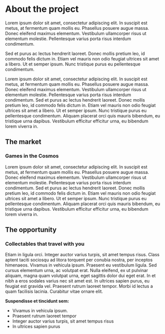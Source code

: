 # About the project

Lorem ipsum dolor sit amet, consectetur adipiscing elit. In suscipit est
metus, at fermentum quam mollis eu. Phasellus posuere augue massa. Donec
eleifend maximus elementum. Vestibulum ullamcorper risus ut elementum
molestie. Pellentesque varius porta risus interdum condimentum.

Sed et purus ac lectus hendrerit laoreet. Donec mollis pretium leo, id
commodo felis dictum in. Etiam vel mauris non odio feugiat ultrices sit
amet a libero. Ut et semper ipsum. Nunc tristique purus eu pellentesque
condimentum.

Lorem ipsum dolor sit amet, consectetur adipiscing elit. In suscipit est
metus, at fermentum quam mollis eu. Phasellus posuere augue massa. Donec
eleifend maximus elementum. Vestibulum ullamcorper risus ut elementum
molestie. Pellentesque varius porta risus interdum condimentum. Sed et
purus ac lectus hendrerit laoreet. Donec mollis pretium leo, id commodo
felis dictum in. Etiam vel mauris non odio feugiat ultrices sit amet a
libero. Ut et semper ipsum. Nunc tristique purus eu pellentesque
condimentum. Aliquam placerat orci quis mauris bibendum, eu tristique
urna dapibus. Vestibulum efficitur efficitur urna, eu bibendum lorem
viverra in.

## The market

### Games in the Cosmos

Lorem ipsum dolor sit amet, consectetur adipiscing elit. In suscipit est
metus, at fermentum quam mollis eu. Phasellus posuere augue massa. Donec
eleifend maximus elementum. Vestibulum ullamcorper risus ut elementum
molestie. Pellentesque varius porta risus interdum condimentum. Sed et
purus ac lectus hendrerit laoreet. Donec mollis pretium leo, id commodo
felis dictum in. Etiam vel mauris non odio feugiat ultrices sit amet a
libero. Ut et semper ipsum. Nunc tristique purus eu pellentesque
condimentum. Aliquam placerat orci quis mauris bibendum, eu tristique
urna dapibus. Vestibulum efficitur efficitur urna, eu bibendum lorem
viverra in.

## The opportunity

### Collectables that travel with you

Etiam in ligula orci. Integer auctor varius turpis, sit amet tempus
risus. Class aptent taciti sociosqu ad litora torquent per conubia
nostra, per inceptos himenaeos. Vivamus in vehicula ipsum. Praesent eu
vestibulum ligula. Sed cursus elementum urna, ac volutpat erat. Nulla
eleifend, ex ut pulvinar aliquam, magna quam volutpat urna, eget
sagittis dolor dui eget erat. In et nibh a eros sodales varius nec sit
amet est. In ultrices sapien purus, eu feugiat est gravida vel. Praesent
rutrum laoreet tempor. Morbi id lectus a quam facilisis lacinia.
Curabitur vitae ornare elit.

**Suspendisse et tincidunt sem:**

- Vivamus in vehicula ipsum.
- Praesent rutrum laoreet tempor
- Integer auctor varius turpis, sit amet tempus risus
- In ultrices sapien purus
